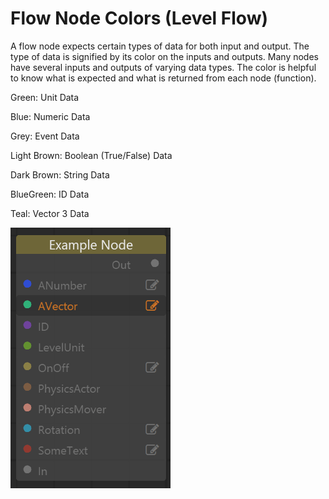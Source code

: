 ﻿# Flow Node Colors (Level Flow)

A flow node expects certain types of data for both input and output.  The type of data is signified by its color on the inputs and outputs.  Many nodes have several inputs and outputs of varying data types.  The color is helpful to know what is expected and what is returned from each node (function).

Green: Unit Data

Blue: Numeric Data

Grey: Event Data

Light Brown: Boolean (True/False) Data

Dark Brown: String Data

BlueGreen: ID Data

Teal: Vector 3 Data


![](../../images/node_input_colors.png)
